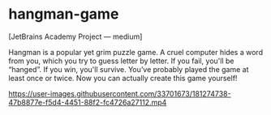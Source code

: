 # hangman-game

[JetBrains Academy Project — medium]

Hangman is a popular yet grim puzzle game. A cruel computer hides a word from you, which you try to guess letter by letter. If you fail, you'll be “hanged”. If you win, you'll survive. You’ve probably played the game at least once or twice. Now you can actually create this game yourself!

https://user-images.githubusercontent.com/33701673/181274738-47b8877e-f5d4-4451-88f2-fc4726a27112.mp4

